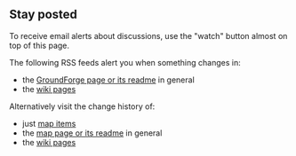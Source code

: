 Stay posted
-----------

To receive email alerts about discussions, use the "watch" button almost on top of this page.

The following RSS feeds alert you when something changes in:
* the [GroundForge page or its readme](https://github.com/d-bl/GroundForge/commits/gh-pages.atom) in general
* the [wiki pages](https://github.com/d-bl/GroundForge/wiki.atom)

Alternatively visit the change history of:
* just [map items](https://github.com/d-bl/GroundForge/commits/master/map-data.js)
* the [map page or its readme](https://github.com/d-bl/GroundForge/commits/master) in general
* the [wiki pages](https://github.com/d-bl/GroundForge/wiki/_history)
